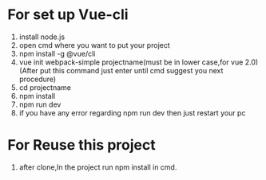 # For set up Vue-cli
1. install node.js
2. open cmd where you want to put your project
3. npm install -g @vue/cli
4. vue init webpack-simple projectname(must be in lower case,for vue 2.0)(After put this command just enter  until cmd suggest you next procedure)
5. cd projectname
6. npm install
7. npm run dev
8. if you have any error regarding npm run dev then just restart your pc
# For Reuse this project
1. after clone,In the project run npm install in cmd.
